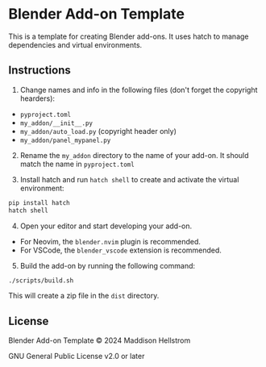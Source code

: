 # Blender Add-on Template

This is a template for creating Blender add-ons. It uses hatch to manage dependencies and virtual environments.

## Instructions

1. Change names and info in the following files (don't forget the copyright hearders):
  - `pyproject.toml`
  - `my_addon/__init__.py`
  - `my_addon/auto_load.py` (copyright header only)
  - `my_addon/panel_mypanel.py`

2. Rename the `my_addon` directory to the name of your add-on. It should match the name in `pyproject.toml`

3. Install hatch and run `hatch shell` to create and activate the virtual environment:

```bash
pip install hatch
hatch shell
```

4. Open your editor and start developing your add-on.
  - For Neovim, the `blender.nvim` plugin is recommended.
  - For VSCode, the `blender_vscode` extension is recommended.

5. Build the add-on by running the following command:

  ```bash
  ./scripts/build.sh
  ```

  This will create a zip file in the `dist` directory.

## License

Blender Add-on Template &copy; 2024 Maddison Hellstrom

GNU General Public License v2.0 or later

